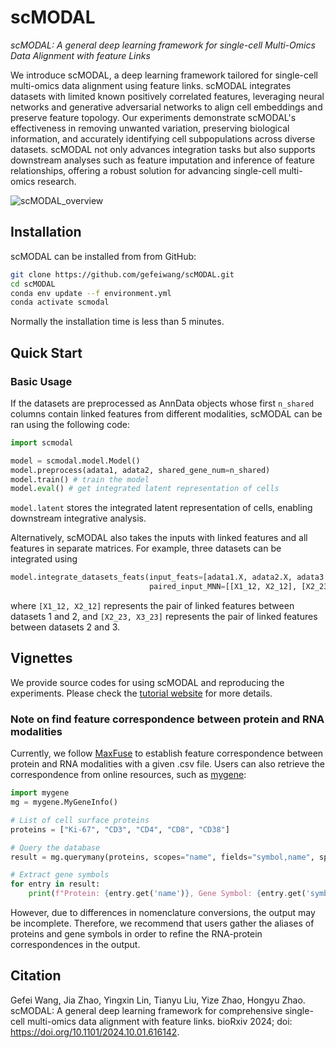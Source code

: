# scMODAL

*scMODAL: A general deep learning framework for single-cell Multi-Omics Data Alignment with feature Links*

We introduce scMODAL, a deep learning framework tailored for single-cell multi-omics data alignment using feature links. scMODAL integrates datasets with limited known positively correlated features, leveraging neural networks and generative adversarial networks to align cell embeddings and preserve feature topology. Our experiments demonstrate scMODAL's effectiveness in removing unwanted variation, preserving biological information, and accurately identifying cell subpopulations across diverse datasets. scMODAL not only advances integration tasks but also supports downstream analyses such as feature imputation and inference of feature relationships, offering a robust solution for advancing single-cell multi-omics research.

![scMODAL_overview](https://github.com/gefeiwang/scMODAL/blob/main/demos/Overview.png)

## Installation
scMODAL can be installed from from GitHub:
```bash
git clone https://github.com/gefeiwang/scMODAL.git
cd scMODAL
conda env update --f environment.yml
conda activate scmodal
```
Normally the installation time is less than 5 minutes.

## Quick Start

### Basic Usage
If the datasets are preprocessed as AnnData objects whose first `n_shared` columns contain linked features from different modalities, scMODAL can be ran using the following code:
```python
import scmodal

model = scmodal.model.Model()
model.preprocess(adata1, adata2, shared_gene_num=n_shared)
model.train() # train the model
model.eval() # get integrated latent representation of cells
```
`model.latent` stores the integrated latent representation of cells, enabling downstream integrative analysis.

Alternatively, scMODAL also takes the inputs with linked features and all features in separate matrices. For example, three datasets can be integrated using 
```python
model.integrate_datasets_feats(input_feats=[adata1.X, adata2.X, adata3.X],
                               paired_input_MNN=[[X1_12, X2_12], [X2_23, X3_23]])
```
where `[X1_12, X2_12]` represents the pair of linked features between datasets 1 and 2, and `[X2_23, X3_23]` represents the pair of linked features between datasets 2 and 3.

## Vignettes
We provide source codes for using scMODAL and reproducing the experiments. Please check the [tutorial website](https://scmodal-tutorial.readthedocs.io/en/latest/index.html) for more details.
### Note on find feature correspondence between protein and RNA modalities
Currently, we follow [MaxFuse](https://github.com/shuxiaoc/maxfuse/tree/main#vignettes) to establish feature correspondence between protein and RNA modalities with a given .csv file. Users can also retrieve the correspondence from online resources, such as [mygene](https://docs.mygene.info/projects/mygene-py/en/latest/):

```python
import mygene
mg = mygene.MyGeneInfo()

# List of cell surface proteins
proteins = ["Ki-67", "CD3", "CD4", "CD8", "CD38"]

# Query the database
result = mg.querymany(proteins, scopes="name", fields="symbol,name", species="human")

# Extract gene symbols
for entry in result:
    print(f"Protein: {entry.get('name')}, Gene Symbol: {entry.get('symbol')}")
```
However, due to differences in nomenclature conversions, the output may be incomplete. Therefore, we recommend that users gather the aliases of proteins and gene symbols in order to refine the RNA-protein correspondences in the output.

## Citation
Gefei Wang, Jia Zhao, Yingxin Lin, Tianyu Liu, Yize Zhao, Hongyu Zhao. scMODAL: A general deep learning framework for comprehensive single-cell multi-omics data alignment with feature links. bioRxiv 2024; doi: https://doi.org/10.1101/2024.10.01.616142.
